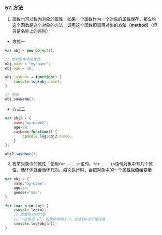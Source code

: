 ### 57. 方法
1. 函数也可以称为对象的属性，如果一个函数作为一个对象的属性保存，那么称这个函数是这个对象的方法，调用这个函数即调用对象的**方法（method）**（但只是名称上的差别）

- 方式一
```js
var obj = new Object();

// 想对象中添加属性
obj.name = "my-name";
obj.age = 18;

obj.sayName = function() {
    console.log(obj.name);
}

// 方法
obj.sayName();
```

- 方式二
```js
var obj2 = {
    name:"my-name2";
    age=28;
    sayName:function() {
        console.log(obj2.name);
    }
};

obj2.sayName();
```

2. 枚举对象中的属性：使用`for ... in`语句。`for ... in`语句对象中有几个属性，循环体就会循环几次。每次执行时，会把对象中的一个属性赋值给变量
```js
var obj = {
    name:"my-name";
    age=18;
    gender="man";
}

for (var n in obj) {
    console.log(n);
    // 取属性对应的值
    // 一定要用 [], 如果使用obj.n，会去找n这个属性值
    console.log(obj[n]);
}
```